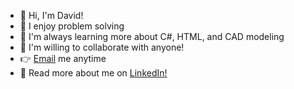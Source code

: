 - 👋 Hi, I'm David!
- 🧩 I enjoy problem solving
- 🧠 I'm always learning more about C#, HTML, and CAD modeling
- 🤝 I'm willing to collaborate with anyone!
- 👉 <a href="mailto:davidyork1995@gmail.com">Email</a> me anytime
- 👷 Read more about me on <a href="https://www.linkedin.com/in/david-m-york/">LinkedIn!</a> 
